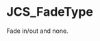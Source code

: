 <!--
   - $File: JCS_FadeType.html $
   - $Date: 2018-10-01 20:16:48 $
   - $Revision: $
   - $Creator: Jen-Chieh Shen $
   - $Notice: See LICENSE.txt for modification and distribution information
   -                   Copyright © 2018 by Shen, Jen-Chieh $
-->


<div id="content-header">
  <h1>JCS_FadeType</h1>
</div>

<p>
  Fade in/out and none.
</p>
